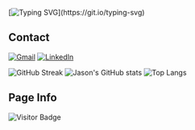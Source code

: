 [![Typing SVG](https://readme-typing-svg.herokuapp.com?lines=Hello%2C+World!+I'm+Jason+Tang!;Come+explore+my+Github+page!)](https://git.io/typing-svg)

## Contact
<!--
 Gmail buttom: when user clicks the button, their system default mail app will open and with my email address to send an email
-->
[![Gmail](https://img.shields.io/badge/Gmail-D14836?style=for-the-badge&logo=gmail&logoColor=white)](mailto:jasontang0226@gmail.com)
[![LinkedIn](https://img.shields.io/badge/LinkedIn-0077B5?style=for-the-badge&logo=linkedin&logoColor=white)](https://www.linkedin.com/in/jason-tang-on21/)

![GitHub Streak](https://github-readme-streak-stats.herokuapp.com/?user=jtang25&theme=tokyonight)
![Jason's GitHub stats](https://github-readme-stats.vercel.app/api?username=jtang25&show_icons=true&theme=tokyonight)
![Top Langs](https://github-readme-stats.vercel.app/api/top-langs/?username=jtang25&theme=tokyonight)

## Page Info
![Visitor Badge](https://visitor-badge-reloaded.herokuapp.com/badge?page_id=jtang25&style=for-the-badge&logo=github&logoColor=white&color=5AC69D&labelColor=white)
